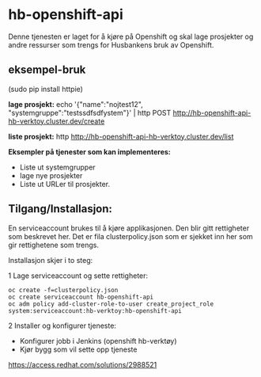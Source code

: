 # hb-openshift-api
Denne tjenesten er laget for å kjøre på Openshift og skal lage prosjekter og andre ressurser som trengs for Husbankens bruk av Openshift.

## eksempel-bruk
(sudo pip install httpie)

**lage prosjekt:**
echo '{"name":"nojtest12", "systemgruppe":"testssdfsdfystem"}' | http POST http://hb-openshift-api-hb-verktoy.cluster.dev/create 

**liste prosjekt:**
http http://hb-openshift-api-hb-verktoy.cluster.dev/list

**Eksempler på tjenester som kan implementeres:**
* Liste ut systemgrupper
* lage nye prosjekter
* Liste ut URLer til prosjekter.

## Tilgang/Installasjon:
En serviceaccount brukes til å kjøre applikasjonen. Den blir gitt rettigheter som beskrevet her.
Det er fila clusterpolicy.json som er sjekket inn her som gir rettighetene som trengs.

Installasjon skjer i to steg:

1 Lage serviceaccount og sette rettigheter:
```
oc create -f=clusterpolicy.json
oc create serviceaccount hb-openshift-api
oc adm policy add-cluster-role-to-user create_project_role system:serviceaccount:hb-verktoy:hb-openshift-api
```

2 Installer og konfigurer tjeneste:
* Konfigurer jobb i Jenkins (openshift hb-verktøy)
* Kjør bygg som vil sette opp tjeneste


https://access.redhat.com/solutions/2988521
